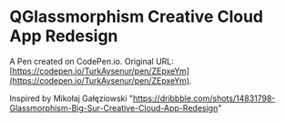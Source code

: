 # QGlassmorphism Creative Cloud App Redesign

A Pen created on CodePen.io. Original URL: [https://codepen.io/TurkAysenur/pen/ZEpxeYm](https://codepen.io/TurkAysenur/pen/ZEpxeYm).

Inspired by Mikołaj Gałęziowski
"https://dribbble.com/shots/14831798-Glassmorphism-Big-Sur-Creative-Cloud-App-Redesign"
